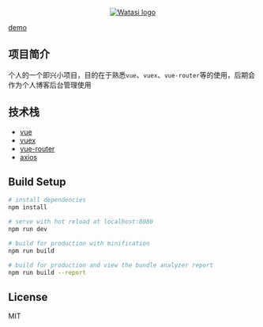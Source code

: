 <p align="center"><a href="http://watasi.cn" target="_blank" rel="noopener noreferrer"><img src="http://p94agf1t4.bkt.clouddn.com/images/logo2.png" alt="Watasi logo"></a></p>

[demo](http://watasi.cn/bAdmin/dist/index.html)

## 项目简介
个人的一个即兴小项目，目的在于熟悉`vue`、`vuex`、`vue-router`等的使用，后期会作为个人博客后台管理使用

## 技术栈
* [vue](https://github.com/vuejs/vue)
* [vuex](https://github.com/vuejs/vuex)
* [vue-router](https://github.com/vuejs/vue-router)
* [axios](https://github.com/axios/axios)

## Build Setup
``` bash
# install dependencies
npm install

# serve with hot reload at localhost:8080
npm run dev

# build for production with minification
npm run build

# build for production and view the bundle analyzer report
npm run build --report
```

## License
MIT